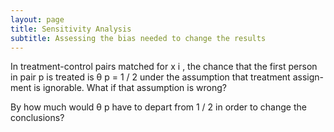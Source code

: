 ```yaml
---
layout: page
title: Sensitivity Analysis
subtitle: Assessing the bias needed to change the results
---
```


In treatment-control pairs matched for x i , the chance that the first person
in pair p is treated is θ p = 1 / 2 under the assumption that treatment assign-
ment is ignorable. What if that assumption is wrong?

By how much would θ p have to depart from 1 / 2 in order to
change the conclusions?
